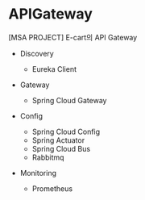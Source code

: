 # APIGateway

[MSA PROJECT] E-cart의 API Gateway

- Discovery
  - Eureka Client

- Gateway
  - Spring Cloud Gateway
  
- Config
  - Spring Cloud Config
  - Spring Actuator
  - Spring Cloud Bus
  - Rabbitmq

- Monitoring
  - Prometheus
